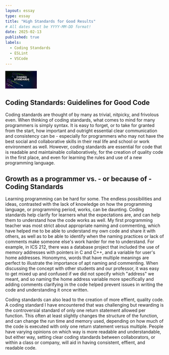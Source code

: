```yaml
---
layout: essay
type: essay
title: "High Standards for Good Results"
# All dates must be YYYY-MM-DD format!
date: 2025-02-13
published: true
labels:
  - Coding Standards
  - ESLint
  - VSCode
---
```


<img width="100px" class="rounded" src="../img/coding.jpg">

## Coding Standards: Guidelines for Good Code

Coding standards are thought of by many as trivial, nitpicky, and frivolous even. When thinking of coding standards, what comes to mind for many programmers is simply syntax. It is easy to forget, or to take for granted from the start, how important and outright essential clear communication and consistency can be - especially for programmers who may not have the best social and collaborative skills in their real life and school or work environment as well. However, coding standards are essential for code that is readable and maintainable collaboratively, for the creation of quality code in the first place, and even for learning the rules and use of a new programming language. 

## Growth as a programmer vs. - or because of - Coding Standards

Learning programming can be hard for some. The endless possibilities and ideas, contrasted with the lack of knowledge on how the programming language, or programming period, works, can be daunting. Coding standards help clarify for learners what the expectations are, and can help them to understand how the code works as well. My first programming teacher was most strict about appropriate naming and commenting, which have helped me to be able to understand my own code and share it with others, as well as to be able to identify when the naming practices or lack of comments make someone else's work harder for me to understand. For example, in ICS 212, there was a database project that included the use of memory addresses with pointers in C and C++, and a variable for user's home addresses. Honomyms, words that have multiple meanings are perfect to illustrate the importance of apt naming and commenting. When discussing the concept with other students and our professor, it was easy to get mixed up and confused if we did not specify which "address" we meant, and so naming the home address variable more specifically and adding comments clarifying in the code helped prevent issues in writing the code and understanding it once written. 

Coding standards can also lead to the creation of more effient, quality code. A coding standard I have encountered that was challenging but rewarding is the controversial standard of only one return statement allowed per function. This often at least slightly changes the structure of the function, and can change the run time and memory used, depending on how much of the code is executed with only one return statement versus multiple. People have varying opinions on which way is more readable and understandable, but either way, setting clear coding standards between collaborators, or within a class or company, will aid in having consistent, effient, and readable code.
